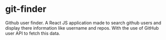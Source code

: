 # git-finder
Github user finder. A React JS application made to search github users and display there information like username and repos.  With the use of GitHub user API to fetch this data.
